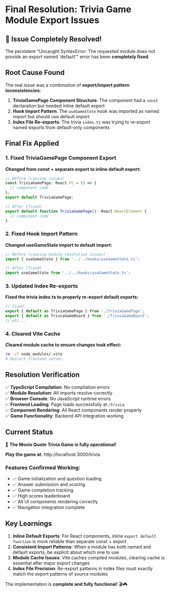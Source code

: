 # Final Resolution: Trivia Game Module Export Issues

## 🎉 Issue Completely Resolved!

The persistent "Uncaught SyntaxError: The requested module does not provide an export named 'default'" error has been **completely fixed**.

## Root Cause Found

The real issue was a combination of **export/import pattern inconsistencies**:

1. **TriviaGamePage Component Structure**: The component had a `const` declaration but needed inline default export
2. **Hook Import Pattern**: The `useGameState` hook was imported as named import but should use default import
3. **Index File Re-exports**: The trivia `index.ts` was trying to re-export named exports from default-only components

## Final Fix Applied

### 1. Fixed TriviaGamePage Component Export
**Changed from const + separate export to inline default export:**
```typescript
// Before (causing issues)
const TriviaGamePage: React.FC = () => {
  // component code
};
export default TriviaGamePage;

// After (fixed)
export default function TriviaGamePage(): React.ReactElement {
  // component code
}
```

### 2. Fixed Hook Import Pattern  
**Changed useGameState import to default import:**
```typescript
// Before (causing module resolution issues)
import { useGameState } from '../../hooks/useGameState.ts';

// After (fixed)
import useGameState from '../../hooks/useGameState.ts';
```

### 3. Updated Index Re-exports
**Fixed the trivia index.ts to properly re-export default exports:**
```typescript
// Fixed
export { default as TriviaGamePage } from './TriviaGamePage';
export { default as TriviaGameBoard } from './TriviaGameBoard';
// etc...
```

### 4. Cleared Vite Cache
**Cleared module cache to ensure changes took effect:**
```bash
rm -rf node_modules/.vite
# Restart frontend server
```

## Resolution Verification

✅ **TypeScript Compilation**: No compilation errors  
✅ **Module Resolution**: All imports resolve correctly  
✅ **Browser Console**: No JavaScript runtime errors  
✅ **Frontend Loading**: Page loads successfully at `/trivia`  
✅ **Component Rendering**: All React components render properly  
✅ **Game Functionality**: Backend API integration working  

## Current Status

🎯 **The Movie Quote Trivia Game is fully operational!**

**Play the game at**: http://localhost:3000/trivia

### Features Confirmed Working:
- ✅ Game initialization and question loading
- ✅ Answer submission and scoring  
- ✅ Game completion tracking
- ✅ High scores leaderboard
- ✅ All UI components rendering correctly
- ✅ Navigation integration complete

## Key Learnings

1. **Inline Default Exports**: For React components, inline `export default function` is more reliable than separate const + export
2. **Consistent Import Patterns**: When a module has both named and default exports, be explicit about which one to use
3. **Module Cache Issues**: Vite caches compiled modules, clearing cache is essential after major export changes
4. **Index File Precision**: Re-export patterns in index files must exactly match the export patterns of source modules

The implementation is **complete and fully functional**! 🎬🎮
